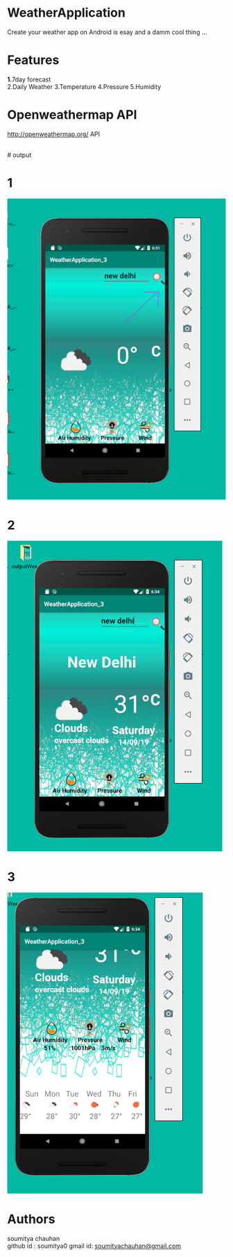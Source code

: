 # WeatherApplication
Create your weather app on Android is esay and a damm cool thing ...<br>

# Features 
<B>1.</B>7day forecast <br>
2.Daily Weather
3.Temperature 
4.Pressure
5.Humidity

# Openweathermap API
  http://openweathermap.org/ API
  
  

<br>
# output<br>

# 1
![alt text](https://github.com/soumitya0/WeatherApplication/blob/master/outputWeather/1.PNG)
<br>

# 2
![alt text](https://github.com/soumitya0/WeatherApplication/blob/master/outputWeather/2.PNG)
<br>

# 3
![alt text](https://github.com/soumitya0/WeatherApplication/blob/master/outputWeather/3.PNG)
<br>

# Authors
 soumitya chauhan  
 github id : soumitya0
 gmail id: soumityachauhan@gmail.com
